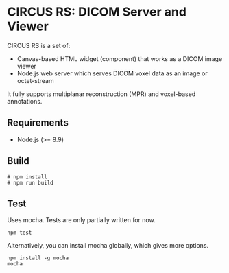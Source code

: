 CIRCUS RS: DICOM Server and Viewer
==================================

CIRCUS RS is a set of:

- Canvas-based HTML widget (component) that works as a DICOM image viewer
- Node.js web server which serves DICOM voxel data as an image or octet-stream

It fully supports multiplanar reconstruction (MPR) and voxel-based annotations.

Requirements
------------

- Node.js (>= 8.9)

Build
-----

```
# npm install
# npm run build
```

Test
----

Uses mocha. Tests are only partially written for now.

```
npm test
```

Alternatively, you can install mocha globally, which gives
more options.

```
npm install -g mocha
mocha
```